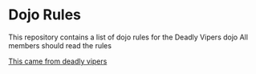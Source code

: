 Dojo Rules
==========

This repository contains a list of dojo rules for the Deadly Vipers dojo
All members should read the rules

[This came from deadly vipers]("https://github.com/deadlyvipers")
